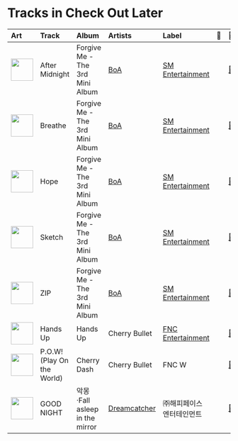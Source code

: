 # Tracks in Check Out Later

| Art | Track | Album | Artists | Label | 💚 | 🔗 |
|:---|:---|:---|:---|:---|:---|:---|
| <img src="https://i.scdn.co/image/ab67616d0000b273f422ff6b7d82ac38f7821d46" alt="" width="50" /> | After Midnight | Forgive Me - The 3rd Mini Album | [BoA](../../artists/boa/overview.md) | [SM Entertainment](../../labels/sm_entertainment) | | [🔗](https://open.spotify.com/track/2Bujuw42Go0j1vlsHNKhDH) |
| <img src="https://i.scdn.co/image/ab67616d0000b273f422ff6b7d82ac38f7821d46" alt="" width="50" /> | Breathe | Forgive Me - The 3rd Mini Album | [BoA](../../artists/boa/overview.md) | [SM Entertainment](../../labels/sm_entertainment) | | [🔗](https://open.spotify.com/track/2Y79S1WsgBZbCC3BJi1Z01) |
| <img src="https://i.scdn.co/image/ab67616d0000b273f422ff6b7d82ac38f7821d46" alt="" width="50" /> | Hope | Forgive Me - The 3rd Mini Album | [BoA](../../artists/boa/overview.md) | [SM Entertainment](../../labels/sm_entertainment) | | [🔗](https://open.spotify.com/track/1dGqOXLgvuJK8nRI5sM7op) |
| <img src="https://i.scdn.co/image/ab67616d0000b273f422ff6b7d82ac38f7821d46" alt="" width="50" /> | Sketch | Forgive Me - The 3rd Mini Album | [BoA](../../artists/boa/overview.md) | [SM Entertainment](../../labels/sm_entertainment) | | [🔗](https://open.spotify.com/track/2DTHncAFgwkjthX1TOvvzX) |
| <img src="https://i.scdn.co/image/ab67616d0000b273f422ff6b7d82ac38f7821d46" alt="" width="50" /> | ZIP | Forgive Me - The 3rd Mini Album | [BoA](../../artists/boa/overview.md) | [SM Entertainment](../../labels/sm_entertainment) | | [🔗](https://open.spotify.com/track/0IaT9XnG72sPXvUAsYdEzC) |
| <img src="https://i.scdn.co/image/ab67616d0000b273bdf5051b85408bc0967122f9" alt="" width="50" /> | Hands Up | Hands Up | Cherry Bullet | [FNC Entertainment](../../labels/fnc_entertainment) | | [🔗](https://open.spotify.com/track/6KxACudfT4vVXnDUkjU6lN) |
| <img src="https://i.scdn.co/image/ab67616d0000b273c29a1089b1eb3a82e5870a33" alt="" width="50" /> | P.O.W! (Play On the World) | Cherry Dash | Cherry Bullet | FNC W | | [🔗](https://open.spotify.com/track/2FgeeDfd0MeBi1bT8MP6ni) |
| <img src="https://i.scdn.co/image/ab67616d0000b27300d0a05a7eb734aba007ad3b" alt="" width="50" /> | GOOD NIGHT | 악몽·Fall asleep in the mirror | [Dreamcatcher](../../artists/dreamcatcher/overview.md) | ㈜해피페이스 엔터테인먼트 | | [🔗](https://open.spotify.com/track/4aDLGyls7Qzv2xMISvDZV4) |
